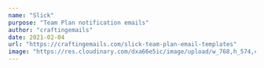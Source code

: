 ```yaml
---
name: "Slick"
purpose: "Team Plan notification emails"
author: "craftingemails"
date: 2021-02-04
url: "https://craftingemails.com/slick-team-plan-email-templates"
image: "https://res.cloudinary.com/dxa66e5ic/image/upload/w_768,h_574,c_thumb,f_auto,q_auto:best/dpr_1.0/v1635689244/website/products/thumbnails/slick-team-plan-thumbnails.jpg"
---
```

